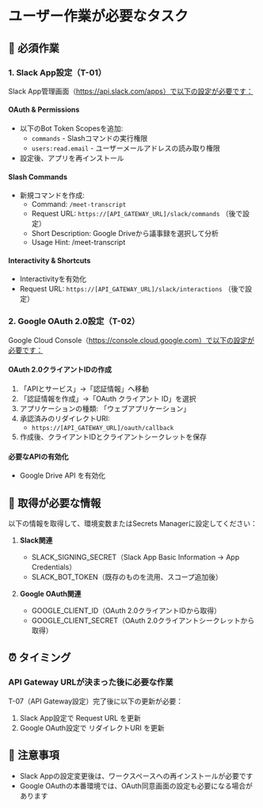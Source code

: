 # ユーザー作業が必要なタスク

## 🔴 必須作業

### 1. Slack App設定（T-01）
Slack App管理画面（https://api.slack.com/apps）で以下の設定が必要です：

#### OAuth & Permissions
- 以下のBot Token Scopesを追加:
  - `commands` - Slashコマンドの実行権限
  - `users:read.email` - ユーザーメールアドレスの読み取り権限
- 設定後、アプリを再インストール

#### Slash Commands
- 新規コマンドを作成:
  - Command: `/meet-transcript`
  - Request URL: `https://[API_GATEWAY_URL]/slack/commands` （後で設定）
  - Short Description: Google Driveから議事録を選択して分析
  - Usage Hint: /meet-transcript

#### Interactivity & Shortcuts
- Interactivityを有効化
- Request URL: `https://[API_GATEWAY_URL]/slack/interactions` （後で設定）

### 2. Google OAuth 2.0設定（T-02）
Google Cloud Console（https://console.cloud.google.com）で以下の設定が必要です：

#### OAuth 2.0クライアントIDの作成
1. 「APIとサービス」→「認証情報」へ移動
2. 「認証情報を作成」→「OAuth クライアント ID」を選択
3. アプリケーションの種類: 「ウェブアプリケーション」
4. 承認済みのリダイレクトURI:
   - `https://[API_GATEWAY_URL]/oauth/callback`
5. 作成後、クライアントIDとクライアントシークレットを保存

#### 必要なAPIの有効化
- Google Drive API を有効化

## 📝 取得が必要な情報

以下の情報を取得して、環境変数またはSecrets Managerに設定してください：

1. **Slack関連**
   - SLACK_SIGNING_SECRET（Slack App Basic Information → App Credentials）
   - SLACK_BOT_TOKEN（既存のものを流用、スコープ追加後）

2. **Google OAuth関連**
   - GOOGLE_CLIENT_ID（OAuth 2.0クライアントIDから取得）
   - GOOGLE_CLIENT_SECRET（OAuth 2.0クライアントシークレットから取得）

## ⏰ タイミング

### API Gateway URLが決まった後に必要な作業
T-07（API Gateway設定）完了後に以下の更新が必要：
1. Slack App設定で Request URL を更新
2. Google OAuth設定で リダイレクトURI を更新

## 📌 注意事項
- Slack Appの設定変更後は、ワークスペースへの再インストールが必要です
- Google OAuthの本番環境では、OAuth同意画面の設定も必要になる場合があります